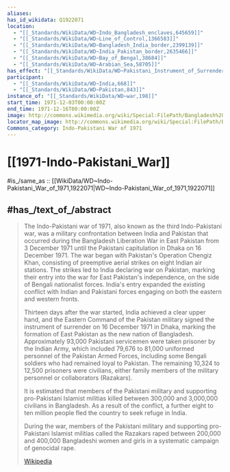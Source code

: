 ```yaml
---
aliases:
has_id_wikidata: Q1922071
location:
  - "[[_Standards/WikiData/WD~Indo_Bangladesh_enclaves,645659]]"
  - "[[_Standards/WikiData/WD~Line_of_Control,1366583]]"
  - "[[_Standards/WikiData/WD~Bangladesh_India_border,2399139]]"
  - "[[_Standards/WikiData/WD~India_Pakistan_border,2635466]]"
  - "[[_Standards/WikiData/WD~Bay_of_Bengal,38684]]"
  - "[[_Standards/WikiData/WD~Arabian_Sea,58705]]"
has_effect: "[[_Standards/WikiData/WD~Pakistani_Instrument_of_Surrender,3351237]]"
participant:
  - "[[_Standards/WikiData/WD~India,668]]"
  - "[[_Standards/WikiData/WD~Pakistan,843]]"
instance_of: "[[_Standards/WikiData/WD~war,198]]"
start_time: 1971-12-03T00:00:00Z
end_time: 1971-12-16T00:00:00Z
image: http://commons.wikimedia.org/wiki/Special:FilePath/Bangladesh%201971%20Liberation.jpg
locator_map_image: http://commons.wikimedia.org/wiki/Special:FilePath/Bangladesh%20bridges.jpg
Commons_category: Indo-Pakistani War of 1971
---
```


# [[1971-Indo-Pakistani_War]] 

#is_/same_as :: [[WikiData/WD~Indo-Pakistani_War_of_1971,1922071|WD~Indo-Pakistani_War_of_1971,1922071]] 

## #has_/text_of_/abstract 

> The Indo-Pakistani war of 1971, also known as the third Indo-Pakistani war, was a military confrontation between India and Pakistan that occurred during the Bangladesh Liberation War in East Pakistan from 3 December 1971 until the Pakistani capitulation in Dhaka on 16 December 1971.  The war began with Pakistan's Operation Chengiz Khan, consisting of preemptive aerial strikes on eight Indian air stations. The strikes led to India declaring war on Pakistan, marking their entry into the war for East Pakistan's independence, on the side of Bengali nationalist forces. India's entry expanded the existing conflict with Indian and Pakistani forces engaging on both the eastern and western fronts. 
>
> Thirteen days after the war started, India achieved a clear upper hand, and the Eastern Command of the Pakistan military signed the instrument of surrender on 16 December 1971 in Dhaka, marking the formation of East Pakistan as the new nation of Bangladesh. Approximately 93,000 Pakistani servicemen were taken prisoner by the Indian Army, which included 79,676 to 81,000 uniformed personnel of the Pakistan Armed Forces, including some Bengali soldiers who had remained loyal to Pakistan. The remaining 10,324 to 12,500 prisoners were civilians, either family members of the military personnel or collaborators (Razakars).
>
> It is estimated that members of the Pakistani military and supporting pro-Pakistani Islamist militias killed between 300,000 and 3,000,000 civilians in Bangladesh. As a result of the conflict, a further eight to ten million people fled the country to seek refuge in India.
>
> During the war, members of the Pakistani military and supporting pro-Pakistani Islamist militias called the Razakars raped between 200,000 and 400,000 Bangladeshi women and girls in a systematic campaign of genocidal rape.
>
> [Wikipedia](https://en.wikipedia.org/wiki/Indo-Pakistani%20war%20of%201971)

